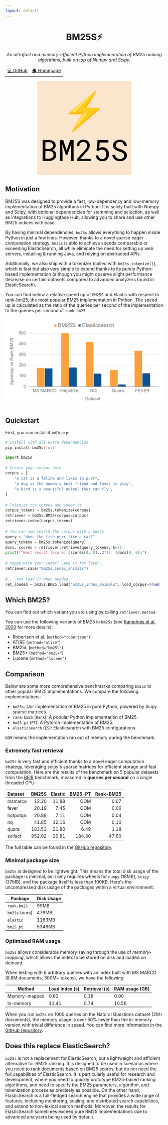 ```yaml
---
layout: default
---
```


<div align="center">

<h1>BM25S⚡</h1>

<i>An ultrafast and memory-efficient Python implementation of BM25 ranking algorithms, built on top of Numpy and Scipy.</i>

<table>
      <tr>
            <td>
                  <a href="https://github.com/xhluca/bm25s">💻 GitHub</a>
            </td>
            <td>
                  <a href="https://bm25s.github.io">🏠 Homepage</a>
            </td>
      </tr>
</table>


<img src="assets/bm25s_logo.png" style="width: 300px;" />


</div>

## Motivation

BM25S was designed to provide a fast, low-dependency and low-memory implementation of BM25 algorithms in Python. It is solely built with Numpy and Scipy, with optional dependencies for stemming and selection, as well as integrations to Huggingface Hub, allowing you to share and use other BM25 indices with ease.

By having minimal dependencies, `bm25s` allows everything to happen inside Python in just a few lines. However, thanks to a novel sparse eager computation strategy, `bm25s` is able to achieve speeds comparable or exceeding ElasticSearch, all while eliminate the need for setting up web servers, installing & running Java, and relying on abstracted APIs. 

Additionally, we also ship with a tokenizer (called with `bm25s.tokenize()`), which is fast but also very simple to extend thanks to its purely Python-based implementation (although you might observe slight performance decrease on certain datasets compared to advanced analyzers found in ElasticSearch).

You can find below a relative speed up of `BM25S` and Elastic with respect to rank-bm25, the most popular BM25 implementation in Python. The speed up is calculated as the ratio of the queries per second of the implementation to the queries per second of `rank-bm25`.

![comparison image](assets/comparison.png)

## Quickstart

First, you can install it with `pip`:
```bash
# Install with all extra dependencies
pip install bm25s[full]
```

```python
import bm25s

# Create your corpus here
corpus = [
    "a cat is a feline and likes to purr",
    "a dog is the human's best friend and loves to play",
    "a bird is a beautiful animal that can fly",
]

# Tokenize the corpus and index it
corpus_tokens = bm25s.tokenize(corpus)
retriever = bm25s.BM25(corpus=corpus)
retriever.index(corpus_tokens)

# You can now search the corpus with a query
query = "does the fish purr like a cat?"
query_tokens = bm25s.tokenize(query)
docs, scores = retriever.retrieve(query_tokens, k=2)
print(f"Best result (score: {scores[0, 0]:.2f}): {docs[0, 0]}")

# Happy with your index? Save it for later...
retriever.save("bm25s_index_animals")

# ...and load it when needed
ret_loaded = bm25s.BM25.load("bm25s_index_animals", load_corpus=True)
```

## Which BM25?

You can find out which variant you are using by calling `retriever.method`. 

You can use the following variants of BM25 in `bm25s` (see [Kamphuis et al. 2020](https://link.springer.com/chapter/10.1007/978-3-030-45442-5_4) for more details):

* Robertson et al. (`method="robertson"`)
* ATIRE (`method="atire"`)
* BM25L (`method="bm25l"`)
* BM25+ (`method="bm25+"`)
* Lucene (`method="lucene"`)

## Comparison

Below are some more comprehensive benchmarks comparing `bm25s` to other popular BM25 implementations. We compare the following implementations:
* `bm25s`: Our implementation of BM25 in pure Python, powered by Scipy sparse matrices.
* `rank-bm25` (`Rank`): A popular Python implementation of BM25.
* `bm25_pt` (`PT`): A Pytorch implementation of BM25.
* `elasticsearch` (`ES`): Elasticsearch with BM25 configurations.

`OOM` means the implementation ran out of memory during the benchmark.

### Extremely fast retrieval

`bm25s` is very fast and efficient thanks to a novel eager computation strategy, leveraging scipy's sparse matrices for efficient storage and fast computation. Here are the results of the benchmark on 5 popular datasets from the [BEIR](https://github.com/beir-cellar/beir) benchmark, measured in **queries per second** on a single threaded CPU:

| Dataset          |   BM25S | Elastic | BM25-PT | Rank-BM25 |
| :--------------- | ------: | ------: | ------: | --------: |
| msmarco          |   12.20 |   11.88 |     OOM |      0.07 |
| fever            |  20.19 | 7.45 | OOM | 0.06 |
| hotpotqa         |   20.88 |    7.11 |     OOM |      0.04 |
| nq               |   41.85 |   12.16 |     OOM |      0.10 |
| quora            |  183.53 |   21.80 |    6.49 |      1.18 |
| scifact          |  952.92 |   20.81 |  184.30 |     47.60 |


The full table can be found in the [GitHub repository](https://github.com/xhluca/bm25s).

### Minimal package size

`bm25s` is designed to be lightweight. This means the total disk usage of the package is minimal, as it only requires wheels for `numpy` (18MB), `scipy` (37MB), and the package itself is less than 100KB. Here's the uncompressed disk usage of the packages within a virtual environment:

| Package           | Disk Usage |
| ----------------- | ---------- |
| `rank-bm25`       | 99MB       |
| `bm25s` (ours)    | 479MB      |
| `elastic`         | 1183MB     |
| `bm25_pt`         | 5346MB     |

### Optimized RAM usage

`bm25s` allows considerable memory saving through the use of *memory-mapping*, which allows the index to be stored on disk and loaded on demand. 

When testing with 6 arbitrary queries with an index built with MS MARCO (8.8M documents, 300M+ tokens), we have the following:

| Method | Load Index (s) | Retrieval (s) | RAM usage (GB) |
| ------ | ----------------- | ------------- | -------------- |
| Memory-mapped | 0.62 | 0.18 | 0.90 |
| In-memory | 11.41 | 0.74 | 10.56 |

When you run `bm25s` on 1000 queries on the Natural Questions dataset (2M+ documents), the memory usage is over 50% lower than the in-memory version with trivial difference in speed. You can find more information in the [GitHub repository](https://github.com/xhluca/bm25s).

## Does this replace ElasticSearch?

`bm25s` is not a replacement for ElasticSearch, but a lightweight and efficient alternative for BM25 ranking. It is designed to be used in scenarios where you need to rank documents based on BM25 scores, but do not need the full capabilities of ElasticSearch. It is particularly useful for research and development, where you need to quickly prototype BM25-based ranking algorithms, and need to specify the BM25 parameters, algorithm, and tokenization process as precisely as possible. On the other hand, ElasticSearch is a full-fledged search engine that provides a wide range of features, including monitoring, scaling, and distributed search capabilities, and extend to non-lexical search methods. Moreover, the results for ElasticSearch sometimes exceed pure BM25 implementations due to advanced analyzers being used by default.
